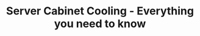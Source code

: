 ---
inv_num: 2020-007
add_credit:
url: 2020-007-server-cabinet-cooling-everything-you-need-to-know
title: Server Cabinet Cooling - Everything you need to know
year: '2020'
display_year: '2020'
medium: Two post server rack, 15 rack enclosure cabinet fan panels.
dims: Variable
pitch:
ps:
live_url:
youtube:
related_code:
subheading:
download:
commission:
layout: things-i-made
---